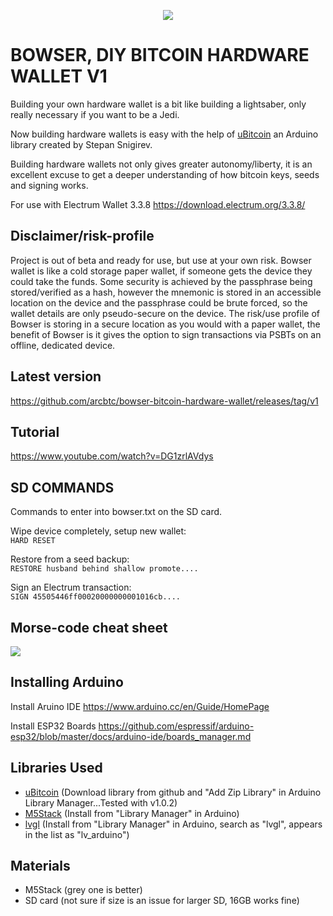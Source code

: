   <p align="center">
<img src="https://i.imgur.com/PJXob0B.png" />
</p>

<h1>BOWSER, DIY BITCOIN HARDWARE WALLET V1</h1>

Building your own hardware wallet is a bit like building a lightsaber, only really necessary if you want to be a Jedi.

Now building hardware wallets is easy with the help of <a href="https://github.com/micro-bitcoin/uBitcoin">uBitcoin</a> an Arduino library created by Stepan Snigirev.

Building hardware wallets not only gives greater autonomy/liberty, it is an excellent excuse to get a deeper understanding of how bitcoin keys, seeds and signing works.

For use with Electrum Wallet 3.3.8 https://download.electrum.org/3.3.8/ 

## Disclaimer/risk-profile

Project is out of beta and ready for use, but use at your own risk.
Bowser wallet is like a cold storage paper wallet, if someone gets the device they could take the funds. Some security is achieved by the passphrase being stored/verified as a hash, however the mnemonic is stored in an accessible location on the device and the passphrase could be brute forced, so the wallet details are only pseudo-secure on the device.
The risk/use profile of Bowser is storing in a secure location as you would with a paper wallet, the benefit of Bowser is it gives the option to sign transactions via PSBTs on an offline, dedicated device.

## Latest version

https://github.com/arcbtc/bowser-bitcoin-hardware-wallet/releases/tag/v1

## Tutorial

https://www.youtube.com/watch?v=DG1zrlAVdys

## SD COMMANDS

Commands to enter into bowser.txt on the SD card.

Wipe device completely, setup new wallet:<br/>
`HARD RESET`

Restore from a seed backup:<br/>
`RESTORE husband behind shallow promote....`

Sign an Electrum transaction:<br/>
`SIGN 45505446ff00020000000001016cb....`

## Morse-code cheat sheet

<img src="https://i.imgur.com/atlxPn1.png">

## Installing Arduino

Install Aruino IDE
https://www.arduino.cc/en/Guide/HomePage

Install ESP32 Boards
https://github.com/espressif/arduino-esp32/blob/master/docs/arduino-ide/boards_manager.md


## Libraries Used

- <a href="https://github.com/micro-bitcoin/uBitcoin">uBitcoin</a> (Download library from github and "Add Zip Library" in Arduino Library Manager...Tested with v1.0.2)
- <a href="https://github.com/m5stack/M5Stack">M5Stack</a> (Install from "Library Manager" in Arduino)
- [lvgl](https://lvgl.io/) (Install from "Library Manager" in Arduino, search as "lvgl", appears in the list as "lv_arduino")

## Materials

- M5Stack (grey one is better)
- SD card (not sure if size is an issue for larger SD, 16GB works fine)
